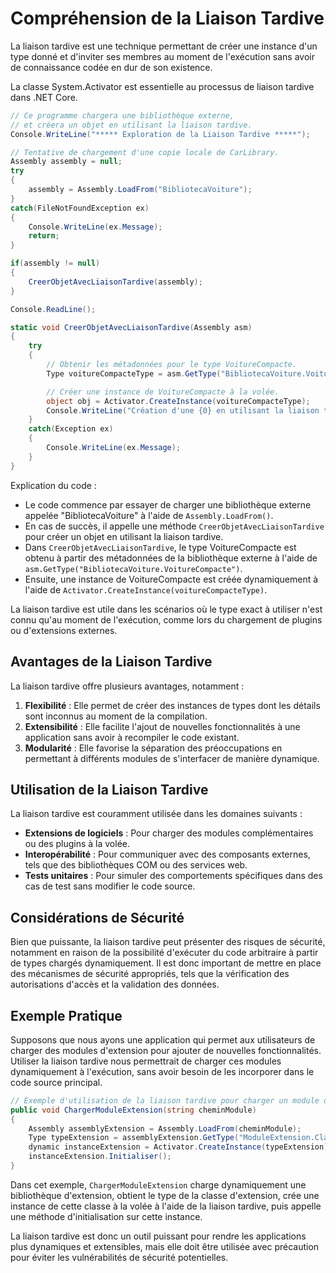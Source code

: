 # Compréhension de la Liaison Tardive

La liaison tardive est une technique permettant de créer une instance d'un type donné et d'inviter ses membres au moment de l'exécution sans avoir de connaissance codée en dur de son existence.

La classe System.Activator est essentielle au processus de liaison tardive dans .NET Core.

```csharp
// Ce programme chargera une bibliothèque externe,
// et créera un objet en utilisant la liaison tardive.
Console.WriteLine("***** Exploration de la Liaison Tardive *****");

// Tentative de chargement d'une copie locale de CarLibrary.
Assembly assembly = null;
try
{
    assembly = Assembly.LoadFrom("BibliotecaVoiture");
}
catch(FileNotFoundException ex)
{
    Console.WriteLine(ex.Message);
    return;
}

if(assembly != null)
{
    CreerObjetAvecLiaisonTardive(assembly);
}

Console.ReadLine();

static void CreerObjetAvecLiaisonTardive(Assembly asm)
{
    try
    {
        // Obtenir les métadonnées pour le type VoitureCompacte.
        Type voitureCompacteType = asm.GetType("BibliotecaVoiture.VoitureCompacte");

        // Créer une instance de VoitureCompacte à la volée.
        object obj = Activator.CreateInstance(voitureCompacteType);
        Console.WriteLine("Création d'une {0} en utilisant la liaison tardive!", obj);
    }
    catch(Exception ex)
    {
        Console.WriteLine(ex.Message);
    }
}
```

Explication du code :

- Le code commence par essayer de charger une bibliothèque externe appelée "BibliotecaVoiture" à l'aide de `Assembly.LoadFrom()`.
- En cas de succès, il appelle une méthode `CreerObjetAvecLiaisonTardive` pour créer un objet en utilisant la liaison tardive.
- Dans `CreerObjetAvecLiaisonTardive`, le type VoitureCompacte est obtenu à partir des métadonnées de la bibliothèque externe à l'aide de `asm.GetType("BibliotecaVoiture.VoitureCompacte")`.
- Ensuite, une instance de VoitureCompacte est créée dynamiquement à l'aide de `Activator.CreateInstance(voitureCompacteType)`.

La liaison tardive est utile dans les scénarios où le type exact à utiliser n'est connu qu'au moment de l'exécution, comme lors du chargement de plugins ou d'extensions externes.

## Avantages de la Liaison Tardive

La liaison tardive offre plusieurs avantages, notamment :

1. **Flexibilité** : Elle permet de créer des instances de types dont les détails sont inconnus au moment de la compilation.
2. **Extensibilité** : Elle facilite l'ajout de nouvelles fonctionnalités à une application sans avoir à recompiler le code existant.
3. **Modularité** : Elle favorise la séparation des préoccupations en permettant à différents modules de s'interfacer de manière dynamique.

## Utilisation de la Liaison Tardive

La liaison tardive est couramment utilisée dans les domaines suivants :

- **Extensions de logiciels** : Pour charger des modules complémentaires ou des plugins à la volée.
- **Interopérabilité** : Pour communiquer avec des composants externes, tels que des bibliothèques COM ou des services web.
- **Tests unitaires** : Pour simuler des comportements spécifiques dans des cas de test sans modifier le code source.

## Considérations de Sécurité

Bien que puissante, la liaison tardive peut présenter des risques de sécurité, notamment en raison de la possibilité d'exécuter du code arbitraire à partir de types chargés dynamiquement. Il est donc important de mettre en place des mécanismes de sécurité appropriés, tels que la vérification des autorisations d'accès et la validation des données.

## Exemple Pratique

Supposons que nous ayons une application qui permet aux utilisateurs de charger des modules d'extension pour ajouter de nouvelles fonctionnalités. Utiliser la liaison tardive nous permettrait de charger ces modules dynamiquement à l'exécution, sans avoir besoin de les incorporer dans le code source principal.

```csharp
// Exemple d'utilisation de la liaison tardive pour charger un module d'extension.
public void ChargerModuleExtension(string cheminModule)
{
    Assembly assemblyExtension = Assembly.LoadFrom(cheminModule);
    Type typeExtension = assemblyExtension.GetType("ModuleExtension.ClasseExtension");
    dynamic instanceExtension = Activator.CreateInstance(typeExtension);
    instanceExtension.Initialiser();
}
```

Dans cet exemple, `ChargerModuleExtension` charge dynamiquement une bibliothèque d'extension, obtient le type de la classe d'extension, crée une instance de cette classe à la volée à l'aide de la liaison tardive, puis appelle une méthode d'initialisation sur cette instance.

La liaison tardive est donc un outil puissant pour rendre les applications plus dynamiques et extensibles, mais elle doit être utilisée avec précaution pour éviter les vulnérabilités de sécurité potentielles.